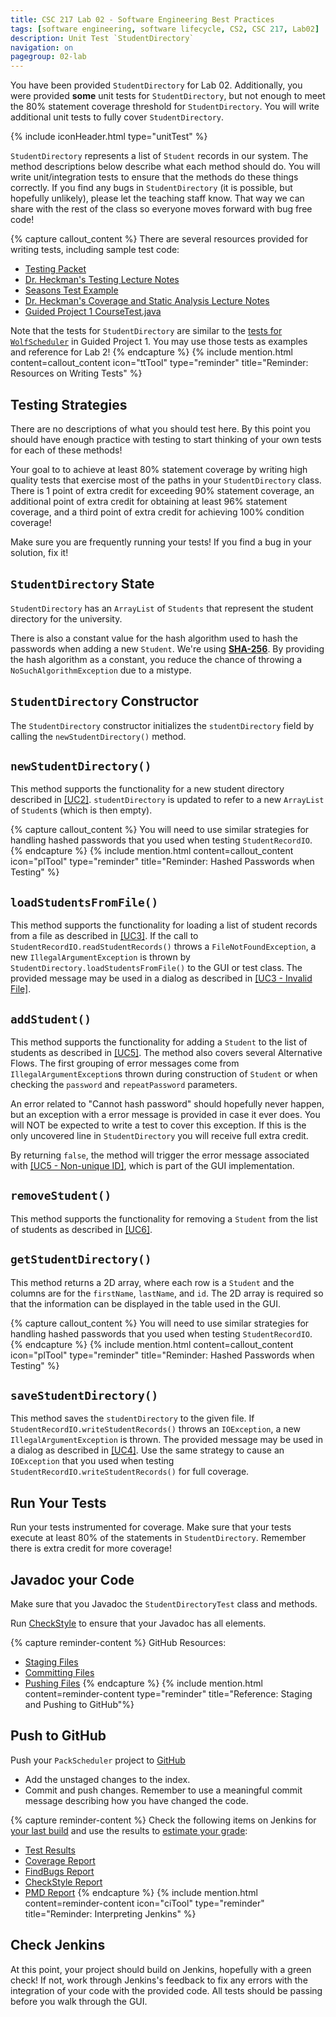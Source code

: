 ```yaml
---
title: CSC 217 Lab 02 - Software Engineering Best Practices
tags: [software engineering, software lifecycle, CS2, CSC 217, Lab02]
description: Unit Test `StudentDirectory`
navigation: on
pagegroup: 02-lab
---
```


You have been provided `StudentDirectory` for Lab 02.  Additionally, you were provided **some** unit tests for `StudentDirectory`, but not enough to meet the 80% statement coverage threshold for `StudentDirectory`. You will write additional unit tests to fully cover `StudentDirectory`.  

{% include iconHeader.html type="unitTest" %}

`StudentDirectory` represents a list of `Student` records in our system.  The method descriptions below describe what each method should do.  You will write unit/integration tests to ensure that the methods do these things correctly.  If you find any bugs in `StudentDirectory` (it is possible, but hopefully unlikely), please let the teaching staff know.  That way we can share with the rest of the class so everyone moves forward with bug free code!  


{% capture callout_content %}
There are several resources provided for writing tests, including sample test code:

  * [Testing Packet](https://pages.github.ncsu.edu/engr-csc116-staff/CSC116-Materials/testing/version/6.0.0/)
  * [Dr. Heckman's Testing Lecture Notes](https://pages.github.ncsu.edu/engr-csc216/Heckman/slides/02_TestingDebugging.pdf)
  * [Seasons Test Example](https://pages.github.ncsu.edu/engr-csc216/Heckman/resources/02_Testing.zip)
  * [Dr. Heckman's Coverage and Static Analysis Lecture Notes](https://pages.github.ncsu.edu/engr-csc216/Heckman/slides/03_Coverage_StaticAnalysis.pdf)
  * [Guided Project 1 CourseTest.java](https://pages.github.ncsu.edu/engr-csc216/guided-projects/gp1/files/CourseTest.java)
  
Note that the tests for `StudentDirectory` are similar to the [tests for `WolfScheduler`](https://pages.github.ncsu.edu/engr-csc216/guided-projects/gp1/files/WolfSchedulerTset.java) in Guided Project 1.  You may use those tests as examples and reference for Lab 2!
{% endcapture %}
{% include mention.html content=callout_content icon="ttTool" type="reminder" title="Reminder: Resources on Writing Tests" %}
## Testing Strategies
There are no descriptions of what you should test here.  By this point you should have enough practice with testing to start thinking of your own tests for each of these methods!

Your goal to to achieve at least 80% statement coverage by writing high quality tests that exercise most of the paths in your `StudentDirectory` class.  There is 1 point of extra credit for exceeding 90% statement coverage, an additional point of extra credit for obtaining at least 96% statement coverage, and a third point of extra credit for achieving 100% condition coverage!

Make sure you are frequently running your tests!  If you find a bug in your solution, fix it!





## `StudentDirectory` State
`StudentDirectory` has an `ArrayList` of `Students` that represent the student directory for the university.  

There is also a constant value for the hash algorithm used to hash the passwords when adding a new `Student`.  We're using [**SHA-256**](https://en.wikipedia.org/wiki/SHA-2).  By providing the hash algorithm as a constant, you reduce the chance of throwing a `NoSuchAlgorithmException` due to a mistype.


## `StudentDirectory` Constructor
The `StudentDirectory` constructor initializes the `studentDirectory` field by calling the `newStudentDirectory()` method. 


## `newStudentDirectory()`
This method supports the functionality for a new student directory described in [[UC2]](02-lab-requirements#uc2).  `studentDirectory` is updated to refer to a new `ArrayList` of `Student`s (which is then empty).

{% capture callout_content %}
You will need to use similar strategies for handling hashed passwords that you used when testing `StudentRecordIO`.
{% endcapture %}
{% include mention.html content=callout_content icon="plTool" type="reminder" title="Reminder: Hashed Passwords when Testing" %}
## `loadStudentsFromFile()`
This method supports the functionality for loading a list of student records from a file as described in [[UC3]](03-lab-requirements#uc3). If the call to `StudentRecordIO.readStudentRecords()` throws a `FileNotFoundException`, a new `IllegalArgumentException` is thrown by `StudentDirectory.loadStudentsFromFile()` to the GUI or test class.  The provided message may be used in a dialog as described in [[UC3 - Invalid File]](02-lab-requirements#uc3).




## `addStudent()`
This method supports the functionality for adding a `Student` to the list of students as described in [[UC5]](02-lab-requirements#uc5).  The method also covers several Alternative Flows.  The first grouping of error messages come from `IllegalArgumentException`s thrown during construction of `Student` or when checking the `password` and `repeatPassword` parameters.  


An error related to "Cannot hash password" should hopefully never happen, but an exception with a error message is provided in case it ever does.  You will NOT be expected to write a test to cover this exception. If this is the only uncovered line in `StudentDirectory` you will receive full extra credit.

By returning `false`, the method will trigger the error message associated with [[UC5 - Non-unique ID]](02-lab-requirements#uc5), which is part of the GUI implementation.


## `removeStudent()`
This method supports the functionality for removing a `Student` from the list of students as described in [[UC6]](02-lab-requirements#uc6).


## `getStudentDirectory()`
This method returns a 2D array, where each row is a `Student` and the columns are for the `firstName`, `lastName`, and `id`.  The 2D array is required so that the information can be displayed in the table used in the GUI.

{% capture callout_content %}
You will need to use similar strategies for handling hashed passwords that you used when testing `StudentRecordIO`.
{% endcapture %}
{% include mention.html content=callout_content icon="plTool" type="reminder" title="Reminder: Hashed Passwords when Testing" %}
## `saveStudentDirectory()`
This method saves the `studentDirectory` to the given file.  If `StudentRecordIO.writeStudentRecords()` throws an `IOException`, a new `IllegalArgumentException` is thrown.  The provided message may be used in a dialog as described in [[UC4]](02-lab-requirements#uc4).  Use the same strategy to cause an `IOException` that you used when testing `StudentRecordIO.writeStudentRecords()` for full coverage.




## Run Your Tests
Run your tests instrumented for coverage.  Make sure that your tests execute at least 80% of the statements in `StudentDirectory`.  Remember there is extra credit for more coverage!
    

## Javadoc your Code
Make sure that you Javadoc the `StudentDirectoryTest` class and methods. 

Run [CheckStyle](https://pages.github.ncsu.edu/engr-csc216/guided-projects/gp1/gp1-static-analysis#checkstyle) to ensure that your Javadoc has all elements.

{% capture reminder-content %} 
GitHub Resources:

  * [Staging Files](https://pages.github.ncsu.edu/engr-csc-software-development/practices-tools/git/git-staging)
  * [Committing Files](https://pages.github.ncsu.edu/engr-csc-software-development/practices-tools/git/git-commit)
  * [Pushing Files](https://pages.github.ncsu.edu/engr-csc-software-development/practices-tools/git/git-push)
{% endcapture %} {% include mention.html content=reminder-content type="reminder" title="Reference: Staging and Pushing to GitHub"%} 
## Push to GitHub
Push your `PackScheduler` project to [GitHub](https://github.ncsu.edu)

  * Add the unstaged changes to the index.
  * Commit and push changes.  Remember to use a meaningful commit message describing how you have changed the code.  



{% capture reminder-content %}
Check the following items on Jenkins for [your last build](https://pages.github.ncsu.edu/engr-csc-software-development/practices-tools/jenkins/#build-summary-page) and use the results to [estimate your grade](https://pages.github.ncsu.edu/engr-csc-software-development/practices-tools/jenkins/#grade-estimation-example):

  * [Test Results](https://pages.github.ncsu.edu/engr-csc-software-development/practices-tools/jenkins/#test-results)
  * [Coverage Report](https://pages.github.ncsu.edu/engr-csc-software-development/practices-tools/jenkins/#coverage-report)
  * [FindBugs Report](https://pages.github.ncsu.edu/engr-csc-software-development/practices-tools/jenkins/#findbugs-report)
  * [CheckStyle Report](https://pages.github.ncsu.edu/engr-csc-software-development/practices-tools/jenkins/#checkstyle-report)
  * [PMD Report](https://pages.github.ncsu.edu/engr-csc-software-development/practices-tools/jenkins/#pmd-report)
{% endcapture %}
{% include mention.html content=reminder-content icon="ciTool" type="reminder" title="Reminder: Interpreting Jenkins" %}
## Check Jenkins
At this point, your project should build on Jenkins, hopefully with a green check!  If not, work through Jenkins's feedback to fix any errors with the integration of your code with the provided code.  All tests should be passing before you walk through the GUI.
